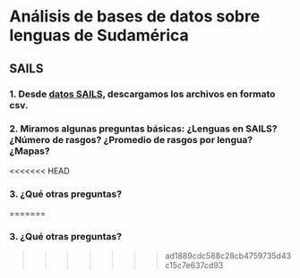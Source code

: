 # Análisis de bases de datos sobre lenguas de Sudamérica
## SAILS
### 1. Desde [datos SAILS](https://github.com/cldf-datasets/sails), descargamos los archivos en formato **csv.**
### 2. Miramos algunas preguntas básicas: ¿Lenguas en SAILS? ¿Número de rasgos? ¿Promedio de rasgos por lengua? ¿Mapas?
<<<<<<< HEAD
### 3. ¿Qué otras preguntas?
=======
### 3. ¿Qué otras preguntas?
>>>>>>> ad1889cdc588c28cb4759735d43c15c7e637cd93

